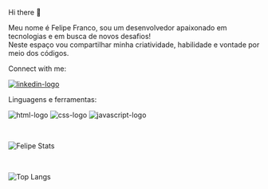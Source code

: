  Hi there 👋

Meu nome é Felipe Franco, sou um desenvolvedor apaixonado em tecnologias e em busca de novos desafios!
<br>
Neste espaço vou compartilhar minha criatividade, habilidade e vontade por meio dos códigos.

Connect with me: 

<a href="https://www.linkedin.com/in/felipe-franco-3a5931294/"><img src="https://cdn-icons-png.flaticon.com/128/408/408805.png" alt="linkedin-logo"></a>

Linguagens e ferramentas:

<img src="https://cdn-icons-png.flaticon.com/128/253/253817.png" alt="html-logo"> <img src="https://cdn-icons-png.flaticon.com/128/732/732028.png" alt="css-logo"> <img src="https://cdn-icons-png.flaticon.com/128/721/721791.png" alt="javascript-logo">





<br>

![Felipe Stats](https://github-readme-stats.vercel.app/api?username=felipefranco-dev&show_icons=true&theme=onedark)

<br>

![Top Langs](https://github-readme-stats.vercel.app/api/top-langs/?username=felipefranco-dev&layout=compact)
